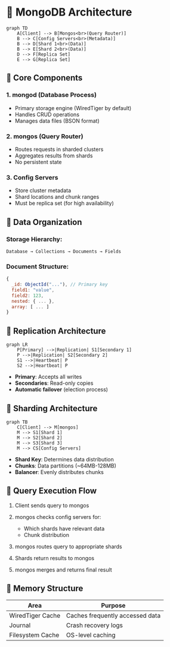 

# 🍃 MongoDB Architecture

```mermaid
graph TD
    A[Client] --> B[Mongos<br>(Query Router)]
    B --> C[Config Servers<br>(Metadata)]
    B --> D[Shard 1<br>(Data)]
    B --> E[Shard 2<br>(Data)]
    D --> F[Replica Set]
    E --> G[Replica Set]
```

## 🔹 Core Components

### 1. **mongod** (Database Process)

* Primary storage engine (WiredTiger by default)
* Handles CRUD operations
* Manages data files (BSON format)

### 2. **mongos** (Query Router)

* Routes requests in sharded clusters
* Aggregates results from shards
* No persistent state

### 3. **Config Servers**

* Store cluster metadata
* Shard locations and chunk ranges
* Must be replica set (for high availability)

## 🔹 Data Organization

### Storage Hierarchy:

```
Database → Collections → Documents → Fields
```

### Document Structure:

```javascript
{
  _id: ObjectId("..."), // Primary key
  field1: "value",
  field2: 123,
  nested: { ... },
  array: [ ... ]
}
```

## 🔹 Replication Architecture

```mermaid
graph LR
    P[Primary] -->|Replication| S1[Secondary 1]
    P -->|Replication| S2[Secondary 2]
    S1 -->|Heartbeat| P
    S2 -->|Heartbeat| P
```

* **Primary**: Accepts all writes
* **Secondaries**: Read-only copies
* **Automatic failover** (election process)

## 🔹 Sharding Architecture

```mermaid
graph TB
    C[Client] --> M[mongos]
    M --> S1[Shard 1]
    M --> S2[Shard 2]
    M --> S3[Shard 3]
    M --> CS[Config Servers]
```

* **Shard Key**: Determines data distribution
* **Chunks**: Data partitions (\~64MB-128MB)
* **Balancer**: Evenly distributes chunks

## 🔹 Query Execution Flow

1. Client sends query to mongos
2. mongos checks config servers for:

   * Which shards have relevant data
   * Chunk distribution
3. mongos routes query to appropriate shards
4. Shards return results to mongos
5. mongos merges and returns final result

## 🔹 Memory Structure

| Area             | Purpose                         |
| ---------------- | ------------------------------- |
| WiredTiger Cache | Caches frequently accessed data |
| Journal          | Crash recovery logs             |
| Filesystem Cache | OS-level caching                |

